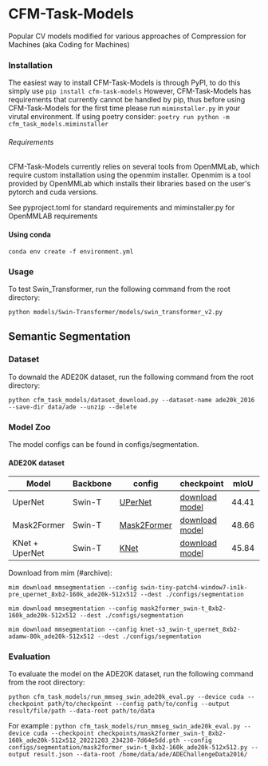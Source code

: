 # CFM-Task-Models

Popular CV models modified for various approaches of Compression for Machines (aka Coding for Machines)

### Installation

The easiest way to install CFM-Task-Models is through PyPI, to do this simply use `pip install cfm-task-models`
However, CFM-Task-Models has requirements that currently cannot be handled by pip, thus before using CFM-Task-Models for the first time please run `miminstaller.py` in your virutal environment. If using poetry consider:
`poetry run python -m cfm_task_models.miminstaller`

###### Requirements

CFM-Task-Models currently relies on several tools from OpenMMLab, which require custom installation using the openmim installer. Openmim is a tool provided by OpenMMLab which installs their libraries based on the user's pytorch and cuda versions.

See pyproject.toml for standard requirements and miminstaller.py for OpenMMLAB requirements

#### Using conda
``` conda env create -f environment.yml ```

### Usage

To test Swin_Transformer, run the following command from the root directory:

```python models/Swin-Transformer/models/swin_transformer_v2.py```


## Semantic Segmentation

### Dataset
To downald the ADE20K dataset, run the following command from the root directory:

```python cfm_task_models/dataset_download.py --dataset-name ade20k_2016 --save-dir data/ade --unzip --delete```

### Model Zoo
The model configs can be found in configs/segmentation.

#### ADE20K dataset

| Model | Backbone | config | checkpoint | mIoU |   |
|---|---|--------|------------|---|---|
| UperNet | Swin-T | [UPerNet](configs/segmentation/swin-tiny-patch4-window7-in1k-pre_upernet_8xb2-160k_ade20k-512x512.py)  | [download model](https://download.openmmlab.com/mmsegmentation/v0.5/swin/upernet_swin_tiny_patch4_window7_512x512_160k_ade20k_pretrain_224x224_1K/upernet_swin_tiny_patch4_window7_512x512_160k_ade20k_pretrain_224x224_1K_20210531_112542-e380ad3e.pth)         |  44.41 |   |
| Mask2Former | Swin-T | [Mask2Former](configs/segmentation/mask2former_swin-t_8xb2-160k_ade20k-512x512.py)  | [download model](https://download.openmmlab.com/mmsegmentation/v0.5/mask2former/mask2former_swin-t_8xb2-160k_ade20k-512x512/mask2former_swin-t_8xb2-160k_ade20k-512x512_20221203_234230-7d64e5dd.pth)         | 48.66 |   |
| KNet + UperNet | Swin-T | [KNet](/configs/segmentation/knet-s3_swin-t_upernet_8xb2-adamw-80k_ade20k-512x512.py)  | [download model](https://download.openmmlab.com/mmsegmentation/v0.5/knet/knet_s3_upernet_swin-t_8x2_512x512_adamw_80k_ade20k/knet_s3_upernet_swin-t_8x2_512x512_adamw_80k_ade20k_20220303_133059-7545e1dc.pth)         | 45.84 |   |

Download from mim (#archive):
    
```mim download mmsegmentation --config swin-tiny-patch4-window7-in1k-pre_upernet_8xb2-160k_ade20k-512x512 --dest ./configs/segmentation```

```mim download mmsegmentation --config mask2former_swin-t_8xb2-160k_ade20k-512x512 --dest ./configs/segmentation```

```mim download mmsegmentation --config knet-s3_swin-t_upernet_8xb2-adamw-80k_ade20k-512x512 --dest ./configs/segmentation```

### Evaluation 

To evaluate the model on the ADE20K dataset, run the following command from the root directory:

``` python cfm_task_models/run_mmseg_swin_ade20k_eval.py --device cuda --checkpoint path/to/checkpoint --config path/to/config --output result/file/path --data-root path/to/data ```

For example :
``` python cfm_task_models/run_mmseg_swin_ade20k_eval.py --device cuda --checkpoint checkpoints/mask2former_swin-t_8xb2-160k_ade20k-512x512_20221203_234230-7d64e5dd.pth --config configs/segmentation/mask2former_swin-t_8xb2-160k_ade20k-512x512.py --output result.json --data-root /home/data/ade/ADEChallengeData2016/ ```